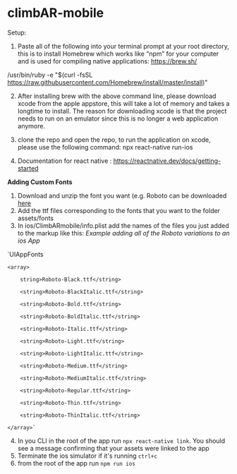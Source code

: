 # climbAR-mobile
Setup:

1. Paste all of the following into your terminal prompt at your root directory, this is to install Homebrew which works like “npm” for your computer and is used for compiling native applications:  https://brew.sh/

/usr/bin/ruby -e "$(curl -fsSL https://raw.githubusercontent.com/Homebrew/install/master/install)"


2. After installing brew with the above command line, please download xcode from the apple appstore, this will take a lot of memory and takes a longtime to install. The reason for downloading xcode is that the project needs to run on an emulator since this is no longer a web application anymore.

3. clone the repo and open the repo, to run the application on xcode, please use the following command: 
		npx react-native run-ios 

4. Documentation for react native : https://reactnative.dev/docs/getting-started


**Adding Custom Fonts**
1. Download and unzip the font you want (e.g. Roboto can be downloaded [here](https://fonts.google.com/specimen/Roboto?selection.family=Roboto)
2. Add the ttf files corresponding to the fonts that you want to the folder assets/fonts
3. In ios/ClimbARmobile/info.plist add the names of the files you just added to the markup like this:
	*Example adding all of the Roboto variations to an ios App*
	
`<key>UIAppFonts</key>

	<array>
	
		string>Roboto-Black.ttf</string>
		
		<string>Roboto-BlackItalic.ttf</string>
		
		<string>Roboto-Bold.ttf</string>
		
		<string>Roboto-BoldItalic.ttf</string>
		
		<string>Roboto-Italic.ttf</string>
		
		<string>Roboto-Light.ttf</string>
		
		<string>Roboto-LightItalic.ttf</string>
		
		<string>Roboto-Medium.ttf</string>
		
		<string>Roboto-MediumItalic.ttf</string>
		
		<string>Roboto-Regular.ttf</string>
		
		<string>Roboto-Thin.ttf</string>
		
		<string>Roboto-ThinItalic.ttf</string>
		
	</array>`
	
4. In you CLI in the root of the app run `npx react-native link`. You should see a message confirming that your assets were linked to the app
5. Terminate the ios simulator if it's running `ctrl+c`
6. from the root of the app run `npm run ios`


